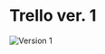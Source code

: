 # Trello ver. 1
![Version 1](https://serving.photos.photobox.com/018373659fe914cfd0d33f4fae886e011915c0c6890c4e2e50e16f5a26d0ea7a1bfc2d1f.jpg)

